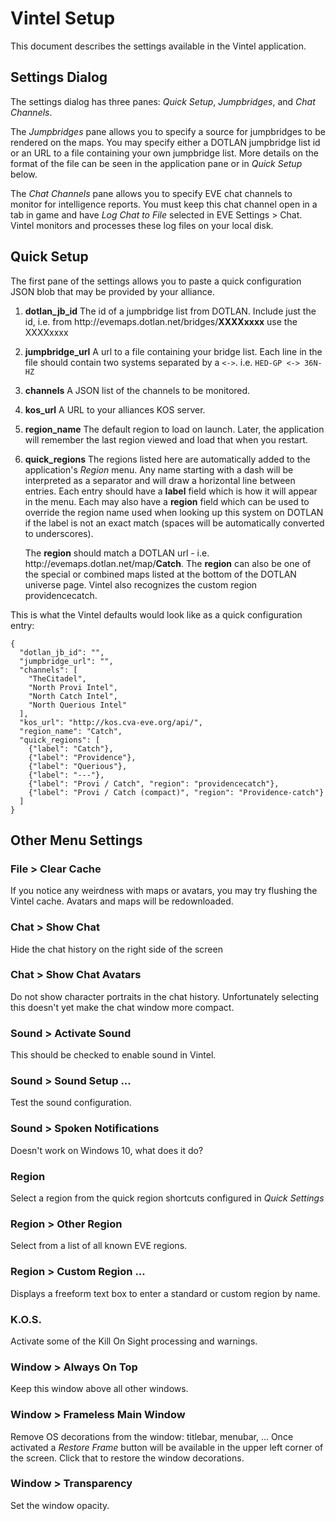 # Vintel Setup

This document describes the settings available in the Vintel application.

## Settings Dialog

The settings dialog has three panes: *Quick Setup*, *Jumpbridges*, and *Chat Channels*.

The *Jumpbridges* pane allows you to specify a source for jumpbridges to be 
rendered on the maps.   You may specify either a DOTLAN jumpbridge list id or an URL to
a file containing your own jumpbridge list.   More details on the format of the file
can be seen in the application pane or in *Quick Setup* below.

The *Chat Channels* pane allows you to specify EVE chat channels to monitor for
intelligence reports.   You must keep this chat channel open in a tab in game
and have *Log Chat to File* selected in EVE Settings > Chat.   Vintel monitors and
processes these log files on your local disk.

## Quick Setup

The first pane of the settings allows you to paste a quick configuration JSON
blob that may be provided by your alliance.

1. **dotlan_jb_id** The id of a jumpbridge list from DOTLAN.  Include just the id,
   i.e. from ht<i></i>tp://evemaps.dotlan.net/bridges/**XXXXxxxx** use the XXXXxxxx
2. **jumpbridge_url** A url to a file containing your bridge list.   Each line
   in the file should contain two systems separated by a `<->`.   i.e.
   `HED-GP <-> 36N-HZ`
3. **channels** A JSON list of the channels to be monitored.
4. **kos_url** A URL to your alliances KOS server.
5. **region_name** The default region to load on launch.  Later, the application will
   remember the last region viewed and load that when you restart.
6. **quick_regions** The regions listed here are automatically added to the
   application's *Region* menu.  Any name starting with a dash will be interpreted
   as a separator and will draw a horizontal line between entries.  Each entry
   should have a **label** field which is how it will appear in the menu.  Each
   may also have a **region** field which can be used to override the region name
   used when looking up this system on DOTLAN if the label is not an exact match
   (spaces will be automatically converted to underscores).

   The **region** should match a DOTLAN url - i.e. ht<i></i>tp://evemaps.dotlan.net/map/**Catch**.
   The **region** can also be one of the special or combined maps listed at the
   bottom of the DOTLAN universe page.  Vintel also recognizes the custom region
   providencecatch.

This is what the Vintel defaults would look like as a quick configuration entry:

```
{
  "dotlan_jb_id": "",
  "jumpbridge_url": "",
  "channels": [
    "TheCitadel",
    "North Provi Intel",
    "North Catch Intel",
    "North Querious Intel"
  ],
  "kos_url": "http://kos.cva-eve.org/api/",
  "region_name": "Catch",
  "quick_regions": [
    {"label": "Catch"},
    {"label": "Providence"},
    {"label": "Querious"},
    {"label": "---"},
    {"label": "Provi / Catch", "region": "providencecatch"},
    {"label": "Provi / Catch (compact)", "region": "Providence-catch"}
  ]
}
```

## Other Menu Settings

### File > Clear Cache

If you notice any weirdness with maps or avatars, you may try flushing the Vintel
cache.  Avatars and maps will be redownloaded.

### Chat > Show Chat

Hide the chat history on the right side of the screen

### Chat > Show Chat Avatars

Do not show character portraits in the chat history.   Unfortunately selecting this
doesn't yet make the chat window more compact.

### Sound > Activate Sound

This should be checked to enable sound in Vintel.

### Sound > Sound Setup ...

Test the sound configuration.

### Sound > Spoken Notifications

Doesn't work on Windows 10, what does it do?

### Region

Select a region from the quick region shortcuts configured in *Quick Settings*

### Region > Other Region

Select from a list of all known EVE regions.

### Region > Custom Region ...

Displays a freeform text box to enter a standard or custom region by name.

### K.O.S.

Activate some of the Kill On Sight processing and warnings.

### Window > Always On Top

Keep this window above all other windows.

### Window > Frameless Main Window

Remove OS decorations from the window: titlebar, menubar, ...    Once activated a *Restore Frame* button will
be available in the upper left corner of the screen.  Click that to restore the window decorations.

### Window > Transparency

Set the window opacity.

